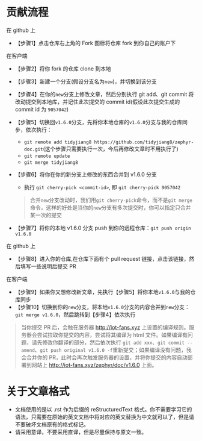 # 贡献流程
在 github 上

- 【步骤1】点击仓库右上角的 Fork 图标将仓库 fork 到你自己的账户下

在客户端

- 【步骤2】将你 fork 的仓库 clone 到本地
- 【步骤3】新建一个分支(假设分支名为`new`)，并切换到该分支
- 【步骤4】在你的`new`分支上修改文章，然后分别执行 git add、git commit 将改动提交到本地库，并记住此次提交的 commit id(假设此次提交生成的commit id 为 `9057042`)
- 【步骤5】切换回`v1.6.0`分支，先将你本地仓库的`v1.6.0`分支与我的仓库同步，依次执行：
  - `git remote add tidyjiang8 https://github.com/tidyjiang8/zephyr-doc.git`(这个步骤只需要执行一次，今后再修改文章时不用执行了)
  - `git remote update`
  - `git merge tidyjiang8`
- 【步骤6】将你在你的新分支上修改的东西合并到 v1.6.0 分支
  - 执行 `git cherry-pick <commit-id>`, 即 `git cherry-pick 9057042`
  
  > 合并`new`分支改动时，我们用`git cherry-pick`命令，而不是`git merge`命令，这样的好处是当你的`new`分支有多次提交时，你可以指定只合并某一次的提交
- 【步骤7】将你的本地 v1.6.0 分支 push 到你的远程仓库：`git push origin v1.6.0`

在 github 上

- 【步骤8】进入你的仓库,在仓库下面有个 pull request 链接，点击该链接，然后填写一些说明后提交 PR

在客户端
- 【步骤9】如果你又想修改新文章，先执行【步骤5】将你本地`v1.6.0`与我的仓库同步
- 【步骤10】切换到你的`new`分支，将本地`v1.6.0`分支的内容合并到`new`分支：`git merge v1.6.0`，然后跳转到【步骤4】依次执行

> 当你提交 PR 后，会触在服务器 http://iot-fans.xyz 上设置的编译规则。服务器会尝试拉取你提交的内容，尝试将其编译为 html 文件。如果编译有问题，请先修改你翻译的部分，然后依次执行 `git add xxx`、`git commit --amend`、`git push original v1.6.0 -f`重新提交；如果编译没有问题，我会合并你的 PR，此时会再次触发服务器的设置，并将你提交的内容自动部署到网站上 http://iot-fans.xyz/zephyr/doc/v1.6.0 上面。

# 关于文章格式
- 文档使用的是以 .rst 作为后缀的 reStructuredText 格式。你不需要学习它的语法，只需要在原始的英文文档中将对应的英文替换为中文就可以了，但是请不要破坏文档原有的格式标记。
- 请采用意译，不要采用直译，但是尽量保持与原文一致。
